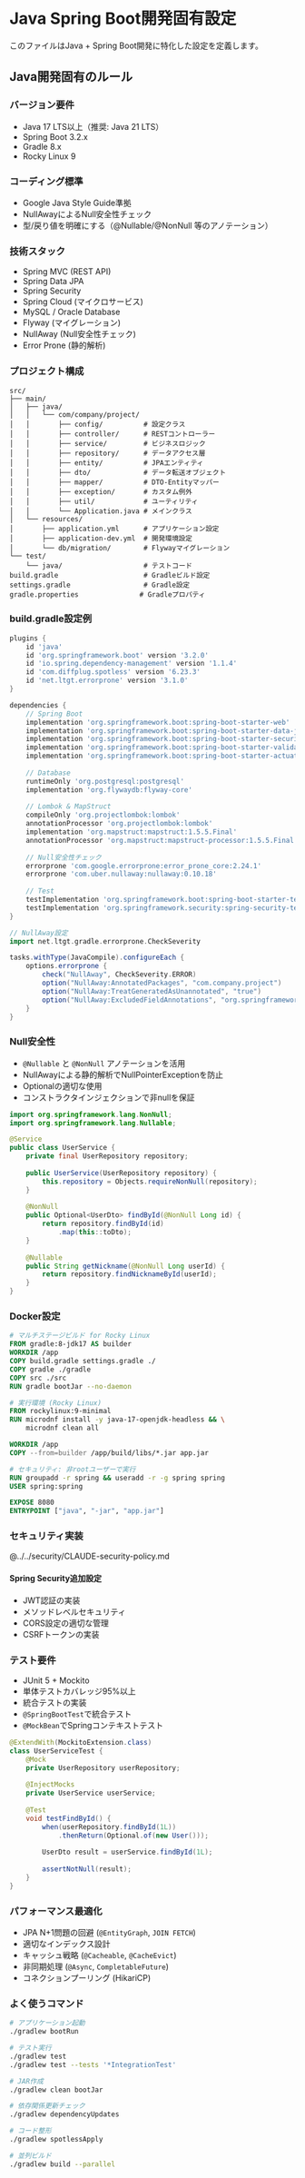 # Java Spring Boot開発固有設定

このファイルはJava + Spring Boot開発に特化した設定を定義します。

## Java開発固有のルール

### バージョン要件
- Java 17 LTS以上（推奨: Java 21 LTS）
- Spring Boot 3.2.x
- Gradle 8.x
- Rocky Linux 9

### コーディング標準
- Google Java Style Guide準拠
- NullAwayによるNull安全性チェック
- 型/戻り値を明確にする（@Nullable/@NonNull 等のアノテーション）
### 技術スタック
- Spring MVC (REST API)
- Spring Data JPA
- Spring Security
- Spring Cloud (マイクロサービス)
- MySQL / Oracle Database
- Flyway (マイグレーション)
- NullAway (Null安全性チェック)
- Error Prone (静的解析)

### プロジェクト構成
```
src/
├── main/
│   ├── java/
│   │   └── com/company/project/
│   │       ├── config/          # 設定クラス
│   │       ├── controller/      # RESTコントローラー
│   │       ├── service/         # ビジネスロジック
│   │       ├── repository/      # データアクセス層
│   │       ├── entity/          # JPAエンティティ
│   │       ├── dto/             # データ転送オブジェクト
│   │       ├── mapper/          # DTO-Entityマッパー
│   │       ├── exception/       # カスタム例外
│   │       ├── util/            # ユーティリティ
│   │       └── Application.java # メインクラス
│   └── resources/
│       ├── application.yml      # アプリケーション設定
│       ├── application-dev.yml  # 開発環境設定
│       └── db/migration/        # Flywayマイグレーション
└── test/
    └── java/                    # テストコード
build.gradle                     # Gradleビルド設定
settings.gradle                  # Gradle設定
gradle.properties               # Gradleプロパティ
```

### build.gradle設定例
```gradle
plugins {
    id 'java'
    id 'org.springframework.boot' version '3.2.0'
    id 'io.spring.dependency-management' version '1.1.4'
    id 'com.diffplug.spotless' version '6.23.3'
    id 'net.ltgt.errorprone' version '3.1.0'
}

dependencies {
    // Spring Boot
    implementation 'org.springframework.boot:spring-boot-starter-web'
    implementation 'org.springframework.boot:spring-boot-starter-data-jpa'
    implementation 'org.springframework.boot:spring-boot-starter-security'
    implementation 'org.springframework.boot:spring-boot-starter-validation'
    implementation 'org.springframework.boot:spring-boot-starter-actuator'
    
    // Database
    runtimeOnly 'org.postgresql:postgresql'
    implementation 'org.flywaydb:flyway-core'
    
    // Lombok & MapStruct
    compileOnly 'org.projectlombok:lombok'
    annotationProcessor 'org.projectlombok:lombok'
    implementation 'org.mapstruct:mapstruct:1.5.5.Final'
    annotationProcessor 'org.mapstruct:mapstruct-processor:1.5.5.Final'
    
    // Null安全性チェック
    errorprone 'com.google.errorprone:error_prone_core:2.24.1'
    errorprone 'com.uber.nullaway:nullaway:0.10.18'
    
    // Test
    testImplementation 'org.springframework.boot:spring-boot-starter-test'
    testImplementation 'org.springframework.security:spring-security-test'
}

// NullAway設定
import net.ltgt.gradle.errorprone.CheckSeverity

tasks.withType(JavaCompile).configureEach {
    options.errorprone {
        check("NullAway", CheckSeverity.ERROR)
        option("NullAway:AnnotatedPackages", "com.company.project")
        option("NullAway:TreatGeneratedAsUnannotated", "true")
        option("NullAway:ExcludedFieldAnnotations", "org.springframework.beans.factory.annotation.Autowired")
    }
}
```

### Null安全性
- `@Nullable` と `@NonNull` アノテーションを活用
- NullAwayによる静的解析でNullPointerExceptionを防止
- Optionalの適切な使用
- コンストラクタインジェクションで非nullを保証

```java
import org.springframework.lang.NonNull;
import org.springframework.lang.Nullable;

@Service
public class UserService {
    private final UserRepository repository;
    
    public UserService(UserRepository repository) {
        this.repository = Objects.requireNonNull(repository);
    }
    
    @NonNull
    public Optional<UserDto> findById(@NonNull Long id) {
        return repository.findById(id)
            .map(this::toDto);
    }
    
    @Nullable
    public String getNickname(@NonNull Long userId) {
        return repository.findNicknameById(userId);
    }
}
```

### Docker設定
```dockerfile
# マルチステージビルド for Rocky Linux
FROM gradle:8-jdk17 AS builder
WORKDIR /app
COPY build.gradle settings.gradle ./
COPY gradle ./gradle
COPY src ./src
RUN gradle bootJar --no-daemon

# 実行環境 (Rocky Linux)
FROM rockylinux:9-minimal
RUN microdnf install -y java-17-openjdk-headless && \
    microdnf clean all

WORKDIR /app
COPY --from=builder /app/build/libs/*.jar app.jar

# セキュリティ: 非rootユーザーで実行
RUN groupadd -r spring && useradd -r -g spring spring
USER spring:spring

EXPOSE 8080
ENTRYPOINT ["java", "-jar", "app.jar"]
```

### セキュリティ実装

@../../security/CLAUDE-security-policy.md

#### Spring Security追加設定
- JWT認証の実装
- メソッドレベルセキュリティ
- CORS設定の適切な管理
- CSRFトークンの実装

### テスト要件
- JUnit 5 + Mockito
- 単体テストカバレッジ95%以上
- 統合テストの実装
- `@SpringBootTest`で統合テスト
- `@MockBean`でSpringコンテキストテスト

```java
@ExtendWith(MockitoExtension.class)
class UserServiceTest {
    @Mock
    private UserRepository userRepository;
    
    @InjectMocks
    private UserService userService;
    
    @Test
    void testFindById() {
        when(userRepository.findById(1L))
            .thenReturn(Optional.of(new User()));
        
        UserDto result = userService.findById(1L);
        
        assertNotNull(result);
    }
}
```

### パフォーマンス最適化
- JPA N+1問題の回避 (`@EntityGraph`, `JOIN FETCH`)
- 適切なインデックス設計
- キャッシュ戦略 (`@Cacheable`, `@CacheEvict`)
- 非同期処理 (`@Async`, `CompletableFuture`)
- コネクションプーリング (HikariCP)

### よく使うコマンド
```bash
# アプリケーション起動
./gradlew bootRun

# テスト実行
./gradlew test
./gradlew test --tests '*IntegrationTest'

# JAR作成
./gradlew clean bootJar

# 依存関係更新チェック
./gradlew dependencyUpdates

# コード整形
./gradlew spotlessApply

# 並列ビルド
./gradlew build --parallel
```